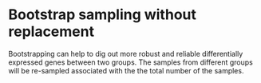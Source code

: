 # Bootstrap sampling without replacement
Bootstrapping can help to dig out more robust and reliable differentially expressed genes between two groups.
The samples from different groups will be re-sampled associated with the the total number of the samples.
